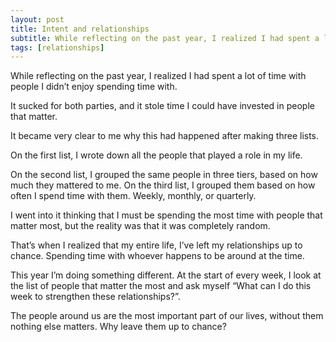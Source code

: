 ```yaml
---
layout: post
title: Intent and relationships
subtitle: While reflecting on the past year, I realized I had spent a lot of time with people I didn’t enjoy spending time with…
tags: [relationships]
---
```


While reflecting on the past year, I realized I had spent a lot of time with people I didn’t enjoy spending time with.

It sucked for both parties, and it stole time I could have invested in people that matter.

It became very clear to me why this had happened after making three lists.

On the first list, I wrote down all the people that played a role in my life.

On the second list, I grouped the same people in three tiers, based on how much they mattered to me.
On the third list, I grouped them based on how often I spend time with them. Weekly, monthly, or quarterly.

I went into it thinking that I must be spending the most time with people that matter most, but the reality was that it was completely random.

That’s when I realized that my entire life, I’ve left my relationships up to chance. Spending time with whoever happens to be around at the time.

This year I’m doing something different. At the start of every week, I look at the list of people that matter the most and ask myself “What can I do this week to strengthen these relationships?”.

The people around us are the most important part of our lives, without them nothing else matters. Why leave them up to chance?
